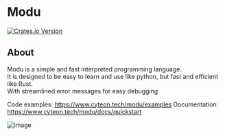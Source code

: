# Modu
<a href="https://crates.io/crates/modu">
  <img alt="Crates.io Version" src="https://img.shields.io/crates/v/modu?style=for-the-badge">
</a>

## About

Modu is a simple and fast interpreted programming language. \
It is designed to be easy to learn and use like python, but fast and efficient like Rust. \
With streamlined error messages for easy debugging

Code examples: https://www.cyteon.tech/modu/examples
Documentation: https://www.cyteon.tech/modu/docs/quickstart

![image](https://github.com/user-attachments/assets/f940124a-008d-4dcf-a337-6200d9f40abf)
